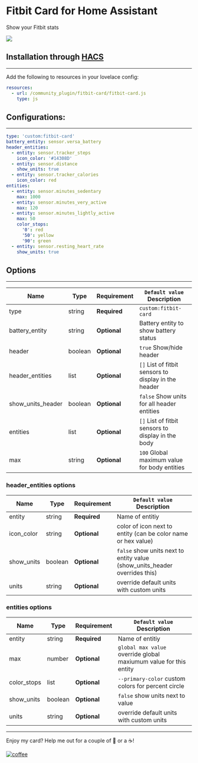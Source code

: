 # Fitbit Card for Home Assistant
Show your Fitbit stats

<img src='https://raw.githubusercontent.com/ljmerza/fitbit-card/master/card.jpg' />


## Installation through [HACS](https://github.com/custom-components/hacs)
---
Add the following to resources in your lovelace config:

```yaml
resources:
  - url: /community_plugin/fitbit-card/fitbit-card.js
    type: js
```

## Configurations:
---
```yaml
type: 'custom:fitbit-card'
battery_entity: sensor.versa_battery
header_entities:
  - entity: sensor.tracker_steps
    icon_color: '#14308D'
  - entity: sensor.distance
    show_units: true
  - entity: sensor.tracker_calories
    icon_color: red
entities:
  - entity: sensor.minutes_sedentary
    max: 1000
  - entity: sensor.minutes_very_active
    max: 120
  - entity: sensor.minutes_lightly_active
    max: 50
    color_stops:
      '0': red
      '50': yellow
      '90': green
  - entity: sensor.resting_heart_rate
    show_units: true
```

## Options
---
| Name | Type | Requirement | `Default value` Description
| ---- | ---- | ------- | -----------
| type | string | **Required** | `custom:fitbit-card`
| battery_entity | string | **Optional** | Battery entity to show battery status
| header | boolean | **Optional** | `true` Show/hide header
| header_entities | list | **Optional** | `[]` List of fitbit sensors to display in the header
| show_units_header | boolean | **Optional** | `false` Show units for all header entities
| entities | list | **Optional** | `[]` List of fitbit sensors to display in the body
| max | string | **Optional** | `100` Global maximum value for body entities


### header_entities options

| Name | Type | Requirement | `Default value` Description
| ---- | ---- | ------- | -----------
| entity | string | **Required** | Name of entitiy
| icon_color | string | **Optional** | color of icon next to entity (can be color name or hex value)
| show_units | boolean | **Optional** | `false` show units next to entity value (show_units_header overrides this)
| units | string | **Optional** | override default units with custom units

### entities options

| Name | Type | Requirement | `Default value` Description
| ---- | ---- | ------- | -----------
| entity | string | **Required** | Name of entitiy
| max | number | **Optional** | `global max value` override global maxiumum value for this entity
| color_stops | list | **Optional** | `--primary-color` custom colors for percent circle
| show_units | boolean | **Optional** | `false` show units next to value
| units | string | **Optional** | override default units with custom units

---

Enjoy my card? Help me out for a couple of :beers: or a :coffee:!

[![coffee](https://www.buymeacoffee.com/assets/img/custom_images/black_img.png)](https://www.buymeacoffee.com/JMISm06AD)


[commits-shield]: https://img.shields.io/github/commit-activity/y/ljmerza/light-entity-card.svg?style=for-the-badge
[commits]: https://github.com/ljmerza/light-entity-card/commits/master
[license-shield]: https://img.shields.io/github/license/ljmerza/light-entity-card.svg?style=for-the-badge
[maintenance-shield]: https://img.shields.io/badge/maintainer-Leonardo%20Merza%20%40ljmerza-blue.svg?style=for-the-badge
[releases-shield]: https://img.shields.io/github/release/ljmerza/light-entity-card.svg?style=for-the-badge
[releases]: https://github.com/ljmerza/light-entity-card/releases

